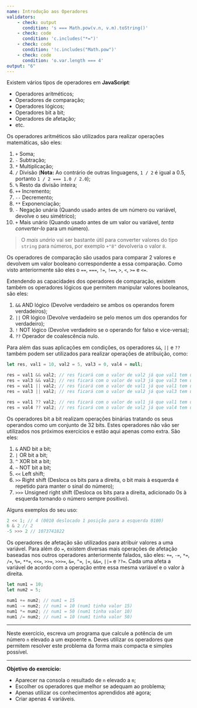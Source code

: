 ```yaml
---
name: Introdução aos Operadores
validators:
    - check: output
      condition: 's === Math.pow(v.n, v.m).toString()'
    - check: code
      condition: 'c.includes("*=")'
    - check: code
      condition: '!c.includes("Math.pow")'
    - check: code
      condition: 'o.var.length === 4'
output: "6"
---
```


Existem vários tipos de operadores em **JavaScript**:
- Operadores aritméticos;
- Operadores de comparação;
- Operadores lógicos;
- Operadores bit a bit;
- Operadores de afetação;
- etc.

Os operadores aritméticos são utilizados para realizar operações matemáticas, são eles:
1. `+` Soma;
2. `-` Subtração;
3. `*` Multiplicação;
4. `/` Divisão (**Nota:** Ao contrário de outras linguagens, `1 / 2` é igual a 0.5, portanto `1 / 2 === 1.0 / 2.0`);
5. `%` Resto da divisão inteira;
6. `++` Incremento;
7. `--` Decremento;
8. `**` Exponenciação;
9. `-` Negação unária (Quando usado antes de um número ou variável, devolve o seu simétrico);
10. `+` Mais unário (Quando usado antes de um valor ou variável, *tenta converter-lo* para um número).

> O *mais unário* vai ser bastante útil para converter valores do tipo `string` para números, por exemplo `+"8"` devolveria o valor `8`.

Os operadores de comparação são usados para comparar 2 valores e devolvem um valor booleano correspondente a essa comparação. Como visto anteriormente são eles o `==`, `===`, `!=`, `!==`, `>`, `<`, `>=` e `<=`.

Extendendo as capacidades dos operadores de comparação, existem também os operadores lógicos que permitem manipular valores booleanos, são eles:
1. `&&` AND lógico (Devolve verdadeiro se ambos os operandos forem verdadeiros);
2. `||` OR lógico (Devolve verdadeiro se pelo menos um dos operandos for verdadeiro);
3. `!` NOT lógico (Devolve verdadeiro se o operando for falso e vice-versa);
4. `??` Operador de coalescência nulo.

Para além das suas aplicações em condições, os operadores `&&`, `||` e `??` também podem ser utilizados para realizar operações de atribuição, como:

```js
let res, val1 = 10, val2 = 5, val3 = 0, val4 = null;

res = val1 && val2; // res ficará com o valor de val2 já que val1 tem um valor considerado verdadeiro
res = val3 && val2; // res ficará com o valor de val3 já que val3 tem um valor considerado falso
res = val1 || val2; // res ficará com o valor de val1 já que val1 tem um valor considerado verdadeiro
res = val3 || val2; // res ficará com o valor de val2 já que val3 tem um valor considerado falso

res = val1 ?? val2; // res ficará com o valor de val1 já que val1 tem um valor que não é null nem undefined
res = val4 ?? val2; // res ficará com o valor de val2 já que val4 tem um valor que é null
```

Os operadores bit a bit realizam operações binárias tratando os seus operandos como um conjunto de 32 bits. Estes operadores não vão ser utilizados nos próximos exercícios e estão aqui apenas como extra. São eles:
1. `&` AND bit a bit;
2. `|` OR bit a bit;
3. `^` XOR bit a bit;
3. `~` NOT bit a bit;
4. `<<` Left shift;
5. `>>` Right shift (Desloca os bits para a direita, o bit mais à esquerda é repetido para manter o sinal do número);
6. `>>>` Unsigned right shift (Desloca os bits para a direita, adicionado 0s à esquerda tornando o número sempre positivo).

Alguns exemplos do seu uso:

```js
2 << 1; // 4 (0010 deslocado 1 posição para a esquerda 0100)
6 & 2 // 2
-5 >>> 2 // 1073741822
```

Os operadores de afetação são utilizados para atribuir valores a uma variável. Para além do `=`, existem diversas mais operações de afetação baseadas nos outros operadores anteriormente falados, são eles: `+=`, `-=`, `*=`, `/=`, `%=`, `**=`, `<<=`, `>>=`, `>>>=`, `&=`, `^=`, `|=`, `&&=`, `||=` e `??=`. Cada uma afeta a variável de acordo com a operação entre essa mesma variável e o valor à direita.

```js
let num1 = 10;
let num2 = 5;

num1 += num2; // num1 = 15
num1 -= num2; // num1 = 10 (num1 tinha valor 15)
num1 *= num2; // num1 = 50 (num1 tinha valor 10)
num1 /= num2; // num1 = 10 (num1 tinha valor 50)
```

***

Neste exercício, escreva um programa que calcule a potência de um número `n` elevado a um expoente `m`. Deves utilizar os operadores que permitem resolver este problema da forma mais compacta e simples possível.

***

**Objetivo do exercício:**
- Aparecer na consola o resultado de `n` elevado a `m`;
- Escolher os operadores que melhor se adequam ao problema;
- Apenas utilizar os conhecimentos aprendidos até agora;
- Criar apenas 4 variáveis.